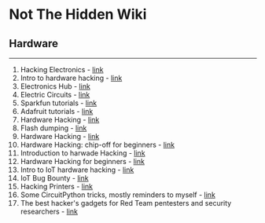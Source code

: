 # Not The Hidden Wiki

## Hardware
-----

1. Hacking Electronics - [link](https://elhacker.info/manuales/Electricidad-Electronica/Hacking%20Electronics%20-%20An%20Illustrated%20DIY%20Guide.pdf)
2. Intro to hardware hacking - [link](https://www.cyberark.com/resources/threat-research-blog/an-introduction-to-hardware-hacking)
3. Electronics Hub - [link](https://www.electronicshub.org/)
4. Electric Circuits - [link](https://www.allaboutcircuits.com/textbook/)
5. Sparkfun tutorials - [link](https://learn.sparkfun.com/tutorials)
6. Adafruit tutorials - [link](https://learn.adafruit.com/)
7. Hardware Hacking - [link](https://hackaday.com/tag/hardware-hacking/)
8. Flash dumping - [link](https://blog.quarkslab.com/flash-dumping-part-i.html)
9. Hardware Hacking - [link](https://www.nicolascollins.com/texts/originalhackingmanual.pdf)
10. Hardware Hacking: chip-off for beginners - [link](https://www.tarlogic.com/blog/hardware-hacking-chip-off-for-beginners/)
11. Introduction to harwade Hacking - [link](https://abrictosecurity.com/introduction-to-hardware-hacking-part-1/)
12. Hardware Hacking for beginners - [link](https://www.tinkerforge.com/en/doc/Kits/HardwareHacking/ForBeginners.html)
13. Intro to IoT hardware hacking - [link](https://infosecwriteups.com/intro-to-iot-hardware-hacking-abd5f591e86e)
14. IoT Bug Bounty - [link](https://bugprove.com/knowledge-hub/iot-bug-bounty-hunting-using-bug-prove)
15. Hacking Printers - [link](http://hacking-printers.net/wiki/index.php/Main_Page)
16. Some CircuitPython tricks, mostly reminders to myself - [link](https://github.com/todbot/circuitpython-tricks)
17. The best hacker's gadgets for Red Team pentesters and security researchers - [link](https://github.com/yadox666/The-Hackers-Hardware-Toolkit)